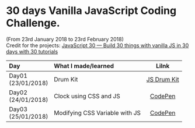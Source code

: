 # 30 days Vanilla JavaScript Coding Challenge.
(From 23rd January 2018 to 23rd February 2018)<br>
Credit for the projects: [JavaScript 30 — Build 30 things with vanilla JS in 30 days with 30 tutorials](https://javascript30.com/)

<!-- ### Day01 (23/01/2018)
Made a Drum Kit<br>
Clone the repo **[here](https://github.com/akashgiricse/JavaScript30/archive/master.zip)** and goto "Day01-JavaScript_Drum_Kit" directory and open index.html in your browser. 

### Day02 (24/01/2018)
Made a Clock using CSS and JS. <br>
See the working project on CodePen **[here](https://codepen.io/akashgiricse/pen/eyaVwg)**

### Day03 (25/01/2018)
Learned how to create css variable and modify them with JS<br>
See the working project on CodePen **[here](https://codepen.io/akashgiricse/pen/EoBpeQ)** -->

| Day         | What I made/learned         | Lilnk |
|:------------|:----------------------------|:-----:|
| Day01 <br> (23/01/2018) | Drum Kit | [JS Drum Kit](https://rawgit.com/akashgiricse/JavaScript30/master/Day01-JavaScript_Drum_Kit/index.html) |
| Day02 <br> (24/01/2018) | Clock using CSS and JS | [CodePen](https://codepen.io/akashgiricse/pen/eyaVwg) |
| Day03 <br> (25/01/2018) | Modifying CSS Variable with JS | [CodePen](https://codepen.io/akashgiricse/pen/EoBpeQ) |